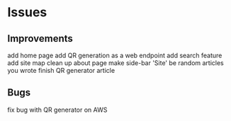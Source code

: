 # Issues

## Improvements

add home page
add QR generation as a web endpoint
add search feature
add site map 
clean up about page
make side-bar 'Site' be random articles you wrote
finish QR generator article

## Bugs 

fix bug with QR generator on AWS